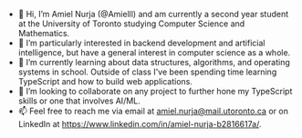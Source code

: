 - 👋 Hi, I’m Amiel Nurja (@Amielll) and am currently a second year student at the University of Toronto studying Computer Science and Mathematics.
- 👀 I’m particularly interested in backend development and artificial intelligence, but have a general interest in computer science as a whole.
- 🌱 I’m currently learning about data structures, algorithms, and operating systems in school. Outside of class I've been spending time learning TypeScript and how to build web applications.
- 💞️ I’m looking to collaborate on any project to further hone my TypeScript skills or one that involves AI/ML.
- 📫 Feel free to reach me via email at amiel.nurja@mail.utoronto.ca or on LinkedIn at https://www.linkedin.com/in/amiel-nurja-b2816617a/.

<!---
Amielll/Amielll is a ✨ special ✨ repository because its `README.md` (this file) appears on your GitHub profile.
You can click the Preview link to take a look at your changes.
--->
